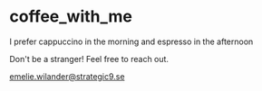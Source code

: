 # coffee_with_me
I prefer cappuccino in the morning and espresso in the afternoon

Don't be a stranger! Feel free to reach out. 

emelie.wilander@strategic9.se 


